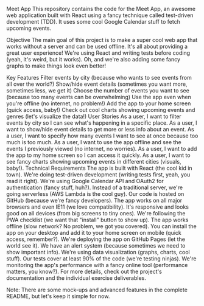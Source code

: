 Meet App
This repository contains the code for the Meet App, an awesome web application built with React using a fancy technique called test-driven development (TDD). It uses some cool Google Calendar stuff to fetch upcoming events.

Objective
The main goal of this project is to make a super cool web app that works without a server and can be used offline. It's all about providing a great user experience! We're using React and writing tests before coding (yeah, it's weird, but it works). Oh, and we're also adding some fancy graphs to make things look even better!

Key Features
Filter events by city (because who wants to see events from all over the world?)
Show/hide event details (sometimes you want more, sometimes less, we get it)
Choose the number of events you want to see (because too many events can be overwhelming)
Use the app even when you're offline (no internet, no problem!)
Add the app to your home screen (quick access, baby!)
Check out cool charts showing upcoming events and genres (let's visualize the data!)
User Stories
As a user, I want to filter events by city so I can see what's happening in a specific place.
As a user, I want to show/hide event details to get more or less info about an event.
As a user, I want to specify how many events I want to see at once because too much is too much.
As a user, I want to use the app offline and see the events I previously viewed (no internet, no worries).
As a user, I want to add the app to my home screen so I can access it quickly.
As a user, I want to see fancy charts showing upcoming events in different cities (visuals, baby!).
Technical Requirements
The app is built with React (the cool kid in town).
We're doing test-driven development (writing tests first, yeah, you read it right).
We're using Google Calendar API and OAuth2 for authentication (fancy stuff, huh?).
Instead of a traditional server, we're going serverless (AWS Lambda is the cool guy).
Our code is hosted on GitHub (because we're fancy developers).
The app works on all major browsers and even IE11 (we love compatibility).
It's responsive and looks good on all devices (from big screens to tiny ones).
We're following the PWA checklist (we want that "install" button to show up).
The app works offline (slow network? No problem, we got you covered).
You can install the app on your desktop and add it to your home screen on mobile (quick access, remember?).
We're deploying the app on GitHub Pages (let the world see it).
We have an alert system (because sometimes we need to show important info).
We're using data visualization (graphs, charts, cool stuff).
Our tests cover at least 90% of the code (we're testing ninjas).
We're monitoring the app's performance with a fancy online tool (performance matters, you know?).
For more details, check out the project's documentation and the individual exercise deliverables.

Note: There are some mock-ups and advanced features in the complete README, but let's keep it simple for now.